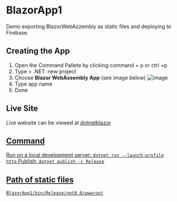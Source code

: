 # BlazorApp1
Demo exporting BlazorWebAzzembly as static files and deploying to Firebase.

## Creating the App
1. Open the Command Pallete by clicking command + p or ctrl +p
2. Type > .NET: new project
3. Choose <b>Blazor WebAssembly App</b> (see image below)
![image](https://github.com/iskevinlemon/BlazorApp1/assets/126497052/a11aa6b7-1dd3-4f62-b4e3-223e449732c7)
4. Type app name
5. Done

## Live Site
Live website can be viewed at 
<a href="https://dotnetblazor.web.app" target="_blank">dotnetblazor</d>

## Command
Run on a local development server: <code>dotnet run --launch-profile http</code>
Publish: <code>dotnet publish -c Release</code>

## Path of static files
<code>BlazorApp1/bin/Release/net8.0/wwwroot</code>
